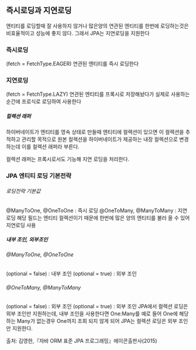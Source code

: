 ## 즉시로딩과 지연로딩
엔티티를 로딩할때 잘 사용하지 않거나 많은양의 연관된 엔티티를 한번에 로딩하는것은 비효율적이고 성능에 좋지 않다. 그래서 JPA는 지연로딩을 지원한다
### 즉시로딩
(fetch = FetchType.EAGER)
연관된 엔티티를 즉시 로딩한다
### 지연로딩
(fetch = FetchType.LAZY)
연관된 엔티티를 프록시로 저장해놨다가 실제로 사용하는 순간에 프로식로 로딩하여 사용한다
##### 컬렉션 래퍼
하이버네이트가 엔티티를 영속 상태로 만들때 엔티티에 컬렉션이 있으면 이 컬렉션을 추적하고 관리할 목적으로 원본 컬렉션을 하이버네이트가 제공하는 내장 컬렉션으로 변경하는데 이를 컬렉션 래퍼라 부른다.

컬렉션 래퍼는 프록시로서도 기능해 지연 로딩을 처리한다.
### JPA 엔티티 로딩 기본전략
###### 로딩전략 기본값
@ManyToOne, @OneToOne : 즉시 로딩
@OneToMany, @ManyToMany : 지연 로딩
해당 필드는 엔티티 컬렉션이기 때문에 한번에 많은 양의 엔티티를 불러 올 수 있어 지연로딩 사용
##### 내부 조인, 외부조인 
###### @ManyToOne, @OneToOne
(optional = false) : 내부 조인
(optional = true) : 외부 조인
###### @OneToMany, @ManyToMany
(optional = false) : 외부 조인
(optional = true) : 외부 조인
JPA에서 컬렉션 로딩은 외부 조인만 지원하는데, 내부 조인을 사용한다면 One:Many를 예로 들어 One에 해당하는 Many가 없는경우 One까지 조회 되지 않게 되어 JPA는 컬렉션 로딩은 외부 조인만 지원한다.

출처: 김영한,『자바 ORM 표준 JPA 프로그래밍』에이콘출판사(2015)
